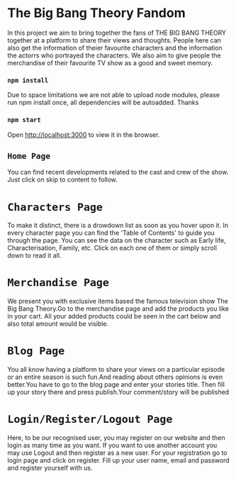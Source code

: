 # The Big Bang Theory Fandom
In this project we aim to bring together the fans of THE BIG BANG THEORY together at a platform to share their views and thoughts. People here can also get the information of theier favourite characters and the information the actorrs who portrayed the characters.
We also aim to give people the merchandise of their favourite TV show as a good and sweet memory.

### `npm install`
Due to space limitations we are not able to upload node modules, please run npm install once, all dependencies will be autoadded. Thanks

### `npm start`

Open [http://localhost:3000](http://localhost:3000) to view it in the browser.

## `Home Page`

You can find recent developments related to the cast and crew of the show. Just click on skip to content to follow.


# `Characters Page`
To make it distinct, there is a drowdown list as soon as you hover upon it. In every character page you can find the 'Table of Contents' to guide you through the page. You can see the data on the character such as Early life, Characterisation, Family, etc. Click on each one of them or simply scroll down to read it all.

# `Merchandise Page`
We present you with exclusive items based the famous television show The Big Bang Theory.Go to the merchandise page and add the products you like in your cart. All your added products could be seen in the cart below and also total amount would be visible.

# `Blog Page`
You all know having a platform to share your views on a particular episode or an entire season is such fun.And reading about others opinions is even better.You have to go to the blog page and enter your stories title. Then fill up your story there and press publish.Your comment/story will be published


# `Login/Register/Logout Page`
Here, to be our recognised user, you may register on our website and then login as many time as you want. If you want to use another account you may use Logout and then register as a new user.
For your registration go to login page and click on register. Fill up your user name, email and password and register yourself with us.